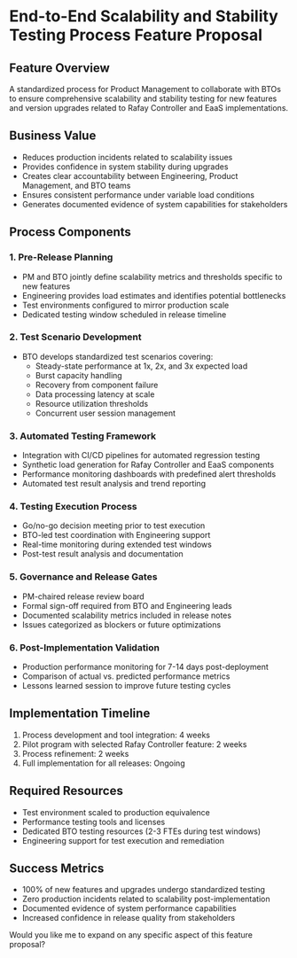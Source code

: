 # End-to-End Scalability and Stability Testing Process Feature Proposal

## Feature Overview
A standardized process for Product Management to collaborate with BTOs to ensure comprehensive scalability and stability testing for new features and version upgrades related to Rafay Controller and EaaS implementations.

## Business Value
- Reduces production incidents related to scalability issues
- Provides confidence in system stability during upgrades
- Creates clear accountability between Engineering, Product Management, and BTO teams
- Ensures consistent performance under variable load conditions
- Generates documented evidence of system capabilities for stakeholders

## Process Components

### 1. Pre-Release Planning
- PM and BTO jointly define scalability metrics and thresholds specific to new features
- Engineering provides load estimates and identifies potential bottlenecks
- Test environments configured to mirror production scale
- Dedicated testing window scheduled in release timeline

### 2. Test Scenario Development
- BTO develops standardized test scenarios covering:
  - Steady-state performance at 1x, 2x, and 3x expected load
  - Burst capacity handling
  - Recovery from component failure
  - Data processing latency at scale
  - Resource utilization thresholds
  - Concurrent user session management

### 3. Automated Testing Framework
- Integration with CI/CD pipelines for automated regression testing
- Synthetic load generation for Rafay Controller and EaaS components
- Performance monitoring dashboards with predefined alert thresholds
- Automated test result analysis and trend reporting

### 4. Testing Execution Process
- Go/no-go decision meeting prior to test execution
- BTO-led test coordination with Engineering support
- Real-time monitoring during extended test windows
- Post-test result analysis and documentation

### 5. Governance and Release Gates
- PM-chaired release review board
- Formal sign-off required from BTO and Engineering leads
- Documented scalability metrics included in release notes
- Issues categorized as blockers or future optimizations

### 6. Post-Implementation Validation
- Production performance monitoring for 7-14 days post-deployment
- Comparison of actual vs. predicted performance metrics
- Lessons learned session to improve future testing cycles

## Implementation Timeline
1. Process development and tool integration: 4 weeks
2. Pilot program with selected Rafay Controller feature: 2 weeks
3. Process refinement: 2 weeks
4. Full implementation for all releases: Ongoing

## Required Resources
- Test environment scaled to production equivalence
- Performance testing tools and licenses
- Dedicated BTO testing resources (2-3 FTEs during test windows)
- Engineering support for test execution and remediation

## Success Metrics
- 100% of new features and upgrades undergo standardized testing
- Zero production incidents related to scalability post-implementation
- Documented evidence of system performance capabilities
- Increased confidence in release quality from stakeholders

Would you like me to expand on any specific aspect of this feature proposal?
